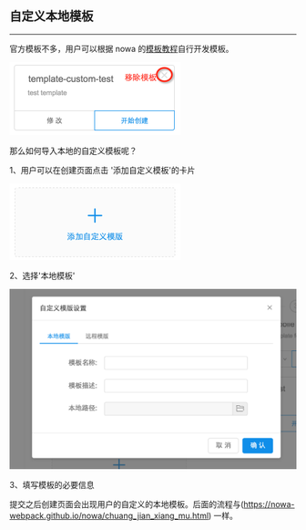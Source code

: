 ## 自定义本地模板

---

官方模板不多，用户可以根据 nowa 的[模板教程](https://nowa-webpack.github.io/docs/jiao_shou_jia.html)自行开发模板。

<img src="sc_template_5.png" width="300">


那么如何导入本地的自定义模板呢？

1、用户可以在创建页面点击 '添加自定义模板'的卡片

<img src="sc_template_3.png" width="300">

2、选择'本地模板'

<img src="sc_template_1.png" width="600">

3、填写模板的必要信息

提交之后创建页面会出现用户的自定义的本地模板。后面的流程与(https://nowa-webpack.github.io/nowa/chuang_jian_xiang_mu.html) 一样。

<!--插图 -->